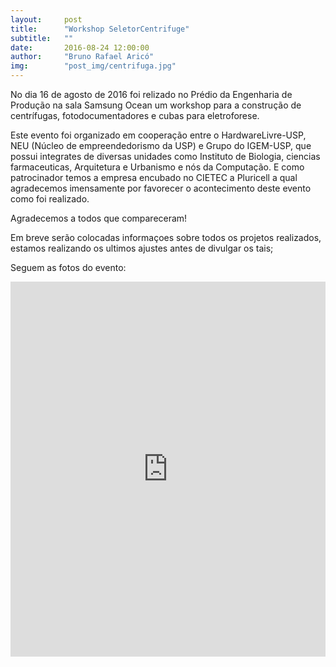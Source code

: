 ```yaml
---
layout:     post
title:      "Workshop SeletorCentrifuge"
subtitle:   ""
date:       2016-08-24 12:00:00
author:     "Bruno Rafael Aricó"
img:        "post_img/centrifuga.jpg"
---
```


No dia 16 de agosto de 2016 foi relizado no Prédio da Engenharia de Produção na sala Samsung Ocean um workshop para a construção de centrífugas, fotodocumentadores e cubas para eletroforese.

Este evento foi organizado em cooperação entre o HardwareLivre-USP, NEU (Núcleo de empreendedorismo da USP) e Grupo do IGEM-USP, que possui integrates de diversas unidades como Instituto de Biologia, ciencias farmaceuticas, Arquitetura e Urbanismo e nós da Computação.
E como patrocinador temos a empresa encubado no CIETEC a Pluricell a qual agradecemos imensamente por favorecer o acontecimento deste evento como foi realizado.

Agradecemos a todos que compareceram!

Em breve serão colocadas informaçoes sobre todos os projetos realizados, estamos realizando os ultimos ajustes antes de divulgar os tais;

Seguem as fotos do evento:

<iframe src="https://drive.google.com/embeddedfolderview?id=0B4tNJzodVANHeU5wbXVsb25JaUE#grid" style="width:100%; height:600px; border:0;"></iframe>
